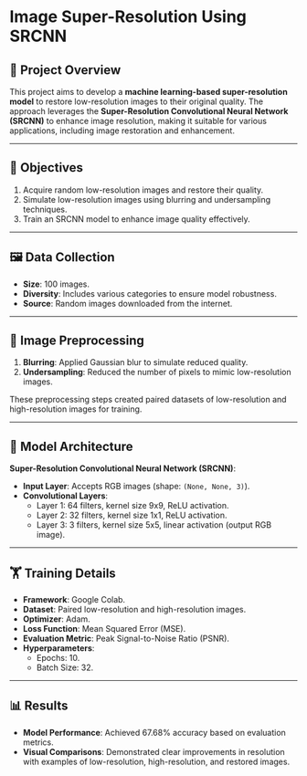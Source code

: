 # Image Super-Resolution Using SRCNN

## 📜 Project Overview
This project aims to develop a **machine learning-based super-resolution model** to restore low-resolution images to their original quality. The approach leverages the **Super-Resolution Convolutional Neural Network (SRCNN)** to enhance image resolution, making it suitable for various applications, including image restoration and enhancement.

---

## 🎯 Objectives
1. Acquire random low-resolution images and restore their quality.  
2. Simulate low-resolution images using blurring and undersampling techniques.  
3. Train an SRCNN model to enhance image quality effectively.

---

## 🖼️ Data Collection
- **Size**: 100 images.  
- **Diversity**: Includes various categories to ensure model robustness.  
- **Source**: Random images downloaded from the internet.

---

## 🔧 Image Preprocessing
1. **Blurring**: Applied Gaussian blur to simulate reduced quality.  
2. **Undersampling**: Reduced the number of pixels to mimic low-resolution images.

These preprocessing steps created paired datasets of low-resolution and high-resolution images for training.

---

## 🧠 Model Architecture
**Super-Resolution Convolutional Neural Network (SRCNN)**:  
- **Input Layer**: Accepts RGB images (shape: `(None, None, 3)`).  
- **Convolutional Layers**:  
  - Layer 1: 64 filters, kernel size 9x9, ReLU activation.  
  - Layer 2: 32 filters, kernel size 1x1, ReLU activation.  
  - Layer 3: 3 filters, kernel size 5x5, linear activation (output RGB image).  

---

## 🏋️ Training Details
- **Framework**: Google Colab.  
- **Dataset**: Paired low-resolution and high-resolution images.  
- **Optimizer**: Adam.  
- **Loss Function**: Mean Squared Error (MSE).  
- **Evaluation Metric**: Peak Signal-to-Noise Ratio (PSNR).  
- **Hyperparameters**:  
  - Epochs: 10.  
  - Batch Size: 32.  

---

## 📊 Results
- **Model Performance**: Achieved 67.68% accuracy based on evaluation metrics.  
- **Visual Comparisons**: Demonstrated clear improvements in resolution with examples of low-resolution, high-resolution, and restored images.



